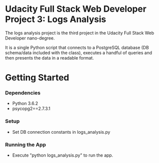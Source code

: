 # Udacity Full Stack Web Developer Project 3: Logs Analysis
The logs analysis project is the third project in the Udacity Full Stack Web Developer nano-degree.

It is a single Python script that connects to a PostgreSQL database (DB schema/data included with the class), executes a handful of queries and then presents the data in a readable format.

# Getting Started
### Dependencies
* Python 3.6.2
* psycopg2==2.7.3.1

### Setup
* Set DB connection constants in logs_analysis.py

### Running the App
* Execute "python logs_analysis.py" to run the app.
